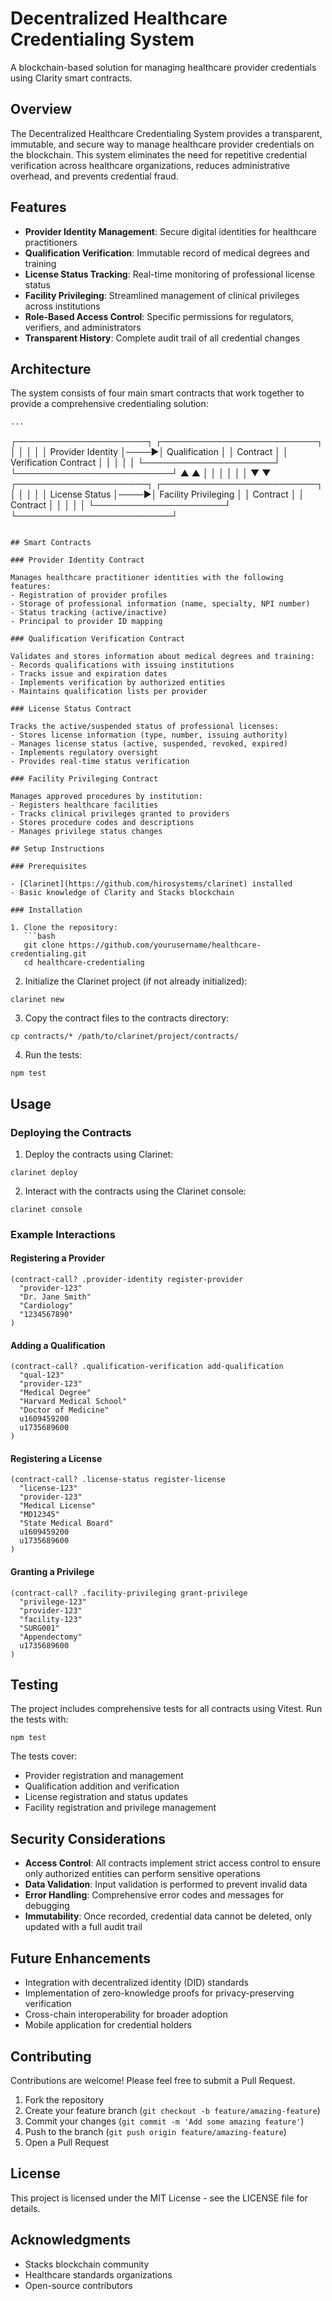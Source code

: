 # Decentralized Healthcare Credentialing System

A blockchain-based solution for managing healthcare provider credentials using Clarity smart contracts.

## Overview

The Decentralized Healthcare Credentialing System provides a transparent, immutable, and secure way to manage healthcare provider credentials on the blockchain. This system eliminates the need for repetitive credential verification across healthcare organizations, reduces administrative overhead, and prevents credential fraud.

## Features

- **Provider Identity Management**: Secure digital identities for healthcare practitioners
- **Qualification Verification**: Immutable record of medical degrees and training
- **License Status Tracking**: Real-time monitoring of professional license status
- **Facility Privileging**: Streamlined management of clinical privileges across institutions
- **Role-Based Access Control**: Specific permissions for regulators, verifiers, and administrators
- **Transparent History**: Complete audit trail of all credential changes

## Architecture

The system consists of four main smart contracts that work together to provide a comprehensive credentialing solution:

```markdown project="Healthcare Credentialing System" file="README.md"
...
```

┌─────────────────────┐     ┌─────────────────────────┐
│                     │     │                         │
│  Provider Identity  │────▶│ Qualification           │
│  Contract           │     │ Verification Contract   │
│                     │     │                         │
└─────────────────────┘     └─────────────────────────┘
▲                              ▲
│                              │
│                              │
│                              │
▼                              ▼
┌─────────────────────┐     ┌─────────────────────────┐
│                     │     │                         │
│  License Status     │────▶│ Facility Privileging    │
│  Contract           │     │ Contract                │
│                     │     │                         │
└─────────────────────┘     └─────────────────────────┘

```plaintext

## Smart Contracts

### Provider Identity Contract

Manages healthcare practitioner identities with the following features:
- Registration of provider profiles
- Storage of professional information (name, specialty, NPI number)
- Status tracking (active/inactive)
- Principal to provider ID mapping

### Qualification Verification Contract

Validates and stores information about medical degrees and training:
- Records qualifications with issuing institutions
- Tracks issue and expiration dates
- Implements verification by authorized entities
- Maintains qualification lists per provider

### License Status Contract

Tracks the active/suspended status of professional licenses:
- Stores license information (type, number, issuing authority)
- Manages license status (active, suspended, revoked, expired)
- Implements regulatory oversight
- Provides real-time status verification

### Facility Privileging Contract

Manages approved procedures by institution:
- Registers healthcare facilities
- Tracks clinical privileges granted to providers
- Stores procedure codes and descriptions
- Manages privilege status changes

## Setup Instructions

### Prerequisites

- [Clarinet](https://github.com/hirosystems/clarinet) installed
- Basic knowledge of Clarity and Stacks blockchain

### Installation

1. Clone the repository:
   ```bash
   git clone https://github.com/yourusername/healthcare-credentialing.git
   cd healthcare-credentialing
```

2. Initialize the Clarinet project (if not already initialized):

```shellscript
clarinet new
```


3. Copy the contract files to the contracts directory:

```shellscript
cp contracts/* /path/to/clarinet/project/contracts/
```


4. Run the tests:

```shellscript
npm test
```




## Usage

### Deploying the Contracts

1. Deploy the contracts using Clarinet:

```shellscript
clarinet deploy
```


2. Interact with the contracts using the Clarinet console:

```shellscript
clarinet console
```




### Example Interactions

#### Registering a Provider

```plaintext
(contract-call? .provider-identity register-provider 
  "provider-123" 
  "Dr. Jane Smith" 
  "Cardiology" 
  "1234567890"
)
```

#### Adding a Qualification

```plaintext
(contract-call? .qualification-verification add-qualification 
  "qual-123" 
  "provider-123" 
  "Medical Degree" 
  "Harvard Medical School" 
  "Doctor of Medicine" 
  u1609459200 
  u1735689600
)
```

#### Registering a License

```plaintext
(contract-call? .license-status register-license 
  "license-123" 
  "provider-123" 
  "Medical License" 
  "MD12345" 
  "State Medical Board" 
  u1609459200 
  u1735689600
)
```

#### Granting a Privilege

```plaintext
(contract-call? .facility-privileging grant-privilege 
  "privilege-123" 
  "provider-123" 
  "facility-123" 
  "SURG001" 
  "Appendectomy" 
  u1735689600
)
```

## Testing

The project includes comprehensive tests for all contracts using Vitest. Run the tests with:

```shellscript
npm test
```

The tests cover:

- Provider registration and management
- Qualification addition and verification
- License registration and status updates
- Facility registration and privilege management


## Security Considerations

- **Access Control**: All contracts implement strict access control to ensure only authorized entities can perform sensitive operations
- **Data Validation**: Input validation is performed to prevent invalid data
- **Error Handling**: Comprehensive error codes and messages for debugging
- **Immutability**: Once recorded, credential data cannot be deleted, only updated with a full audit trail


## Future Enhancements

- Integration with decentralized identity (DID) standards
- Implementation of zero-knowledge proofs for privacy-preserving verification
- Cross-chain interoperability for broader adoption
- Mobile application for credential holders


## Contributing

Contributions are welcome! Please feel free to submit a Pull Request.

1. Fork the repository
2. Create your feature branch (`git checkout -b feature/amazing-feature`)
3. Commit your changes (`git commit -m 'Add some amazing feature'`)
4. Push to the branch (`git push origin feature/amazing-feature`)
5. Open a Pull Request


## License

This project is licensed under the MIT License - see the LICENSE file for details.

## Acknowledgments

- Stacks blockchain community
- Healthcare standards organizations
- Open-source contributors


```plaintext

```
